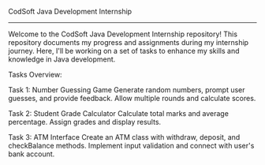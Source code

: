 CodSoft Java Development Internship

________________________________________________________________________________________________________________________


Welcome to the CodSoft Java Development Internship repository! 
This repository documents my progress and assignments during my internship journey. Here, I'll be working on a set of tasks to enhance my skills and knowledge in Java development.

Tasks Overview:


Task 1: Number Guessing Game
Generate random numbers, prompt user guesses, and provide feedback.
Allow multiple rounds and calculate scores.


Task 2: Student Grade Calculator
Calculate total marks and average percentage.
Assign grades and display results.



Task 3: ATM Interface
Create an ATM class with withdraw, deposit, and checkBalance methods.
Implement input validation and connect with user's bank account.
